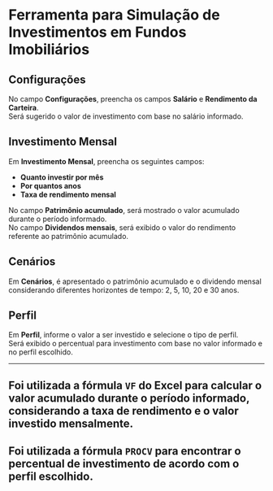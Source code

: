 # Ferramenta para Simulação de Investimentos em Fundos Imobiliários

## Configurações

No campo **Configurações**, preencha os campos **Salário** e **Rendimento da Carteira**.  
Será sugerido o valor de investimento com base no salário informado.

## Investimento Mensal

Em **Investimento Mensal**, preencha os seguintes campos:
- **Quanto investir por mês**
- **Por quantos anos**
- **Taxa de rendimento mensal**

No campo **Patrimônio acumulado**, será mostrado o valor acumulado durante o período informado.  
No campo **Dividendos mensais**, será exibido o valor do rendimento referente ao patrimônio acumulado.

## Cenários

Em **Cenários**, é apresentado o patrimônio acumulado e o dividendo mensal considerando diferentes horizontes de tempo: 2, 5, 10, 20 e 30 anos.

## Perfil

Em **Perfil**, informe o valor a ser investido e selecione o tipo de perfil.  
Será exibido o percentual para investimento com base no valor informado e no perfil escolhido.

---

## Foi utilizada a fórmula `VF` do Excel para calcular o valor acumulado durante o período informado, considerando a taxa de rendimento e o valor investido mensalmente.  
## Foi utilizada a fórmula `PROCV` para encontrar o percentual de investimento de acordo com o perfil escolhido.